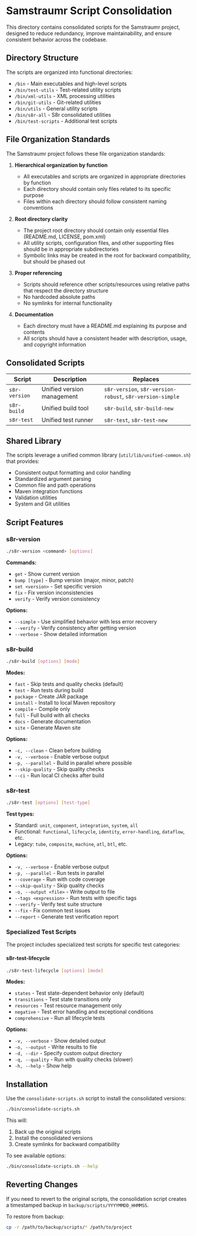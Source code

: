 # Samstraumr Script Consolidation

This directory contains consolidated scripts for the Samstraumr project, designed to reduce redundancy, improve maintainability, and ensure consistent behavior across the codebase.

## Directory Structure

The scripts are organized into functional directories:

- `/bin` - Main executables and high-level scripts
- `/bin/test-utils` - Test-related utility scripts
- `/bin/xml-utils` - XML processing utilities
- `/bin/git-utils` - Git-related utilities
- `/bin/utils` - General utility scripts
- `/bin/s8r-all` - S8r consolidated utilities
- `/bin/test-scripts` - Additional test scripts

## File Organization Standards

The Samstraumr project follows these file organization standards:

1. **Hierarchical organization by function**
   - All executables and scripts are organized in appropriate directories by function
   - Each directory should contain only files related to its specific purpose
   - Files within each directory should follow consistent naming conventions

2. **Root directory clarity**
   - The project root directory should contain only essential files (README.md, LICENSE, pom.xml)
   - All utility scripts, configuration files, and other supporting files should be in appropriate subdirectories
   - Symbolic links may be created in the root for backward compatibility, but should be phased out

3. **Proper referencing**
   - Scripts should reference other scripts/resources using relative paths that respect the directory structure
   - No hardcoded absolute paths
   - No symlinks for internal functionality

4. **Documentation**
   - Each directory must have a README.md explaining its purpose and contents
   - All scripts should have a consistent header with description, usage, and copyright information

## Consolidated Scripts

| Script                    | Description                                       | Replaces                                      |
|---------------------------|---------------------------------------------------|-----------------------------------------------|
| `s8r-version`             | Unified version management                        | `s8r-version`, `s8r-version-robust`, `s8r-version-simple` |
| `s8r-build`               | Unified build tool                                | `s8r-build`, `s8r-build-new`                  |
| `s8r-test`                | Unified test runner                               | `s8r-test`, `s8r-test-new`                    |

## Shared Library

The scripts leverage a unified common library (`util/lib/unified-common.sh`) that provides:

- Consistent output formatting and color handling
- Standardized argument parsing
- Common file and path operations
- Maven integration functions
- Validation utilities
- System and Git utilities

## Script Features

### s8r-version

```bash
./s8r-version <command> [options]
```

**Commands:**
- `get` - Show current version
- `bump [type]` - Bump version (major, minor, patch)
- `set <version>` - Set specific version
- `fix` - Fix version inconsistencies
- `verify` - Verify version consistency

**Options:**
- `--simple` - Use simplified behavior with less error recovery
- `--verify` - Verify consistency after getting version
- `--verbose` - Show detailed information

### s8r-build

```bash
./s8r-build [options] [mode]
```

**Modes:**
- `fast` - Skip tests and quality checks (default)
- `test` - Run tests during build
- `package` - Create JAR package
- `install` - Install to local Maven repository
- `compile` - Compile only
- `full` - Full build with all checks
- `docs` - Generate documentation
- `site` - Generate Maven site

**Options:**
- `-c, --clean` - Clean before building
- `-v, --verbose` - Enable verbose output
- `-p, --parallel` - Build in parallel where possible
- `--skip-quality` - Skip quality checks
- `--ci` - Run local CI checks after build

### s8r-test

```bash
./s8r-test [options] [test-type]
```

**Test types:**
- Standard: `unit`, `component`, `integration`, `system`, `all`
- Functional: `functional`, `lifecycle`, `identity`, `error-handling`, `dataflow`, etc.
- Legacy: `tube`, `composite`, `machine`, `atl`, `btl`, etc.

**Options:**
- `-v, --verbose` - Enable verbose output
- `-p, --parallel` - Run tests in parallel
- `--coverage` - Run with code coverage
- `--skip-quality` - Skip quality checks
- `-o, --output <file>` - Write output to file
- `--tags <expression>` - Run tests with specific tags
- `--verify` - Verify test suite structure
- `--fix` - Fix common test issues
- `--report` - Generate test verification report

### Specialized Test Scripts

The project includes specialized test scripts for specific test categories:

#### s8r-test-lifecycle

```bash
./s8r-test-lifecycle [options] [mode]
```

**Modes:**
- `states` - Test state-dependent behavior only (default)
- `transitions` - Test state transitions only
- `resources` - Test resource management only
- `negative` - Test error handling and exceptional conditions
- `comprehensive` - Run all lifecycle tests

**Options:**
- `-v, --verbose` - Show detailed output
- `-o, --output` - Write results to file
- `-d, --dir` - Specify custom output directory
- `-q, --quality` - Run with quality checks (slower)
- `-h, --help` - Show help

## Installation

Use the `consolidate-scripts.sh` script to install the consolidated versions:

```bash
./bin/consolidate-scripts.sh
```

This will:
1. Back up the original scripts
2. Install the consolidated versions
3. Create symlinks for backward compatibility

To see available options:

```bash
./bin/consolidate-scripts.sh --help
```

## Reverting Changes

If you need to revert to the original scripts, the consolidation script creates a timestamped backup in `backup/scripts/YYYYMMDD_HHMMSS`.

To restore from backup:

```bash
cp -r /path/to/backup/scripts/* /path/to/project
```
